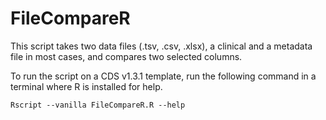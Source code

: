 # FileCompareR
This script takes two data files (.tsv, .csv, .xlsx), a clinical and a metadata file in most cases, and compares two selected columns.

To run the script on a CDS v1.3.1 template, run the following command in a terminal where R is installed for help.

```
Rscript --vanilla FileCompareR.R --help
```

```
